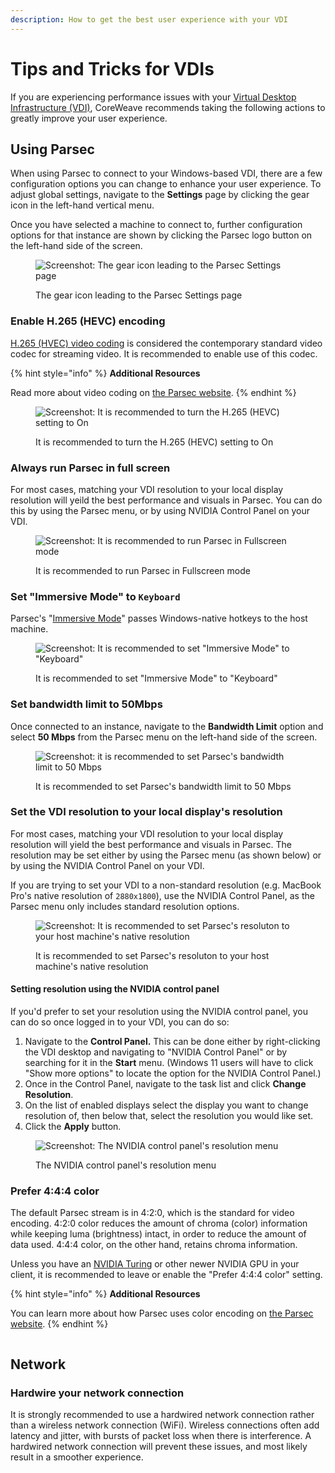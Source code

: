 ```yaml
---
description: How to get the best user experience with your VDI
---
```


# Tips and Tricks for VDIs

If you are experiencing performance issues with your [Virtual Desktop Infrastructure (VDI)](../../virtual-servers/getting-started.md#create-virtual-desktops-and-developer-workstations-accessible-from-anywhere), CoreWeave recommends taking the following actions to greatly improve your user experience.

## Using Parsec

When using Parsec to connect to your Windows-based VDI, there are a few configuration options you can change to enhance your user experience. To adjust global settings, navigate to the **Settings** page by clicking the gear icon in the left-hand vertical menu.

Once you have selected a machine to connect to, further configuration options for that instance are shown by clicking the Parsec logo button on the left-hand side of the screen.

<figure><img src="../.gitbook/assets/image (4) (2).png" alt="Screenshot: The gear icon leading to the Parsec Settings page"><figcaption><p>The gear icon leading to the Parsec Settings page</p></figcaption></figure>

### Enable H.265 (HEVC) encoding

[H.265 (HVEC) video coding](https://en.wikipedia.org/wiki/High\_Efficiency\_Video\_Coding) is considered the contemporary standard video codec for streaming video. It is recommended to enable use of this codec.

{% hint style="info" %}
**Additional Resources**

Read more about video coding on [the Parsec website](https://parsec.app/blog/an-introduction-to-video-compression-c5061a5d075e).
{% endhint %}

<figure><img src="../.gitbook/assets/image (10).png" alt="Screenshot: It is recommended to turn the H.265 (HEVC) setting to On"><figcaption><p>It is recommended to turn the H.265 (HEVC) setting to On</p></figcaption></figure>

### Always run Parsec in full screen

For most cases, matching your VDI resolution to your local display resolution will yeild the best performance and visuals in Parsec. You can do this by using the Parsec menu, or by using NVIDIA Control Panel on your VDI.

<figure><img src="../.gitbook/assets/image (3).png" alt="Screenshot: It is recommended to run Parsec in Fullscreen mode"><figcaption><p>It is recommended to run Parsec in Fullscreen mode</p></figcaption></figure>

### Set "Immersive Mode" to `Keyboard`

Parsec's "[Immersive Mode](https://support.parsec.app/hc/en-us/articles/360003146271-Send-Special-Keys-To-The-Host-By-Default-Immersive-Mode-)" passes Windows-native hotkeys to the host machine.

<figure><img src="../.gitbook/assets/image (23).png" alt="Screenshot: It is recommended to set &#x22;Immersive Mode&#x22; to &#x22;Keyboard&#x22;"><figcaption><p>It is recommended to set "Immersive Mode" to "Keyboard"</p></figcaption></figure>

### Set bandwidth limit to 50Mbps

Once connected to an instance, navigate to the **Bandwidth Limit** option and select **50 Mbps** from the Parsec menu on the left-hand side of the screen.

<figure><img src="../.gitbook/assets/image (6).png" alt="Screenshot: it is recommended to set Parsec&#x27;s bandwidth limit to 50 Mbps"><figcaption><p>It is recommended to set Parsec's bandwidth limit to 50 Mbps</p></figcaption></figure>

### Set the VDI resolution to your local display's resolution

For most cases, matching your VDI resolution to your local display resolution will yield the best performance and visuals in Parsec. The resolution may be set either by using the Parsec menu (as shown below) or by using the NVIDIA Control Panel on your VDI.

If you are trying to set your VDI to a non-standard resolution (e.g. MacBook Pro's native resolution of `2880x1800`), use the NVIDIA Control Panel, as the Parsec menu only includes standard resolution options.

<figure><img src="../.gitbook/assets/image (8) (3).png" alt="Screenshot: It is recommended to set Parsec&#x27;s resoluton to your host machine&#x27;s native resolution"><figcaption><p>It is recommended to set Parsec's resoluton to your host machine's native resolution</p></figcaption></figure>

#### Setting resolution using the NVIDIA control panel

If you'd prefer to set your resolution using the NVIDIA control panel, you can do so once logged in to your VDI, you can do so:

1. Navigate to the **Control Panel.** This can be done either by right-clicking the VDI desktop and navigating to "NVIDIA Control Panel" or by searching for it in the **Start** menu. (Windows 11 users will have to click "Show more options" to locate the option for the NVIDIA Control Panel.)
2. Once in the Control Panel, navigate to the task list and click **Change Resolution**.
3. On the list of enabled displays select the display you want to change resolution of, then below that, select the resolution you would like set.
4. Click the **Apply** button.

<figure><img src="../.gitbook/assets/image (5).png" alt="Screenshot: The NVIDIA control panel&#x27;s resolution menu"><figcaption><p>The NVIDIA control panel's resolution menu</p></figcaption></figure>

### Prefer 4:4:4 color

The default Parsec stream is in 4:2:0, which is the standard for video encoding. 4:2:0 color reduces the amount of chroma (color) information while keeping luma (brightness) intact, in order to reduce the amount of data used. 4:4:4 color, on the other hand, retains chroma information.

Unless you have an [NVIDIA Turing](https://www.nvidia.com/en-us/geforce/turing/) or other newer NVIDIA GPU in your client, it is recommended to leave or enable the "Prefer 4:4:4 color" setting.

{% hint style="info" %}
**Additional Resources**

You can learn more about how Parsec uses color encoding on [the Parsec website](https://support.parsec.app/hc/en-us/articles/4425688194189#444).
{% endhint %}

<figure><img src="../.gitbook/assets/image (11) (4).png" alt=""><figcaption></figcaption></figure>

## Network

### Hardwire your network connection

It is strongly recommended to use a hardwired network connection rather than a wireless network connection (WiFi). Wireless connections often add latency and jitter, with bursts of packet loss when there is interference. A hardwired network connection will prevent these issues, and most likely result in a smoother experience.
